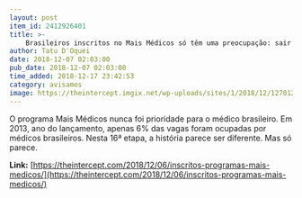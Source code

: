```yaml
---
layout: post
item_id: 2412926401
title: >-
    Brasileiros inscritos no Mais Médicos só têm uma preocupação: sair do programa
author: Tatu D'Oquei
date: 2018-12-07 02:03:00
pub_date: 2018-12-07 02:03:00
time_added: 2018-12-17 23:42:53
category: avisamos
image: https://theintercept.imgix.net/wp-uploads/sites/1/2018/12/12701262-high-1544296267.jpeg?auto=compress%2Cformat&q=90&fit=crop&w=1200&h=800
---
```


O programa Mais Médicos nunca foi prioridade para o médico brasileiro. Em 2013, ano do lançamento, apenas 6% das vagas foram ocupadas por médicos brasileiros. Nesta 16ª etapa, a história parece ser diferente. Mas só parece.

**Link:** [https://theintercept.com/2018/12/06/inscritos-programas-mais-medicos/](https://theintercept.com/2018/12/06/inscritos-programas-mais-medicos/)

